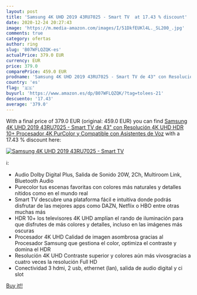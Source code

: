 ```yaml
---
layout: post
title: 'Samsung 4K UHD 2019 43RU7025 - Smart TV  at 17.43 % discount'
date: 2020-12-24 20:27:43
image: 'https://m.media-amazon.com/images/I/51DkfEUKl4L._SL200_.jpg'
comments: true
category: ofertas
author: ring
slug: 'B07WFLQZQK-es'
actualPrice: 379.0 EUR
currency: EUR
price: 379.0
comparePrice: 459.0 EUR
prodname: 'Samsung 4K UHD 2019 43RU7025 - Smart TV de 43" con Resolución 4K UHD  HDR 10+  Procesador 4K  PurColor y Compatible con Asistentes de Voz'
country: 'es'
flag: '🇪🇸'
buyurl: 'https://www.amazon.es/dp/B07WFLQZQK/?tag=tolees-21'
descuento: '17.43'
average: '379.0'
---
```


With a final price of 379.0 EUR (original: 459.0 EUR) you can find [Samsung 4K UHD 2019 43RU7025 - Smart TV de 43" con Resolución 4K UHD  HDR 10+  Procesador 4K  PurColor y Compatible con Asistentes de Voz](https://www.amazon.es/dp/B07WFLQZQK/?tag=tolees-21) with a  17.43 % discount here:

[![Samsung 4K UHD 2019 43RU7025 - Smart TV ](https://m.media-amazon.com/images/I/51DkfEUKl4L._SL200_.jpg)](https://www.amazon.es/dp/B07WFLQZQK/?tag=tolees-21)

ℹ️:

- Audio Dolby Digital Plus, Salida de Sonido 20W, 2Ch, Multiroom Link, Bluetooth Audio
- Purecolor tus escenas favoritas con colores más naturales y detalles nítidos como en el mundo real
- Smart TV descubre una plataforma fácil e intuitiva donde podrás disfrutar de las mejores apps como DAZN, Netflix o HBO entre otras muchas más
- HDR 10+ los televisores 4K UHD amplían el rando de iluminación para que disfrutes de más colores y detalles, incluso en las imágenes más oscuras
- Procesador 4K UHD Calidad de imagen asombrosa gracias al Procesador Samsung que gestiona el color, optimiza el contraste y domina el HDR
- Resolución 4K UHD Contraste superior y colores aún más vivosgracias a cuatro veces la resolución Full HD
- Conectividad 3 hdmi, 2 usb, ethernet (lan), salida de audio digital y ci slot

[Buy it!!](https://www.amazon.es/dp/B07WFLQZQK/?tag=tolees-21)

